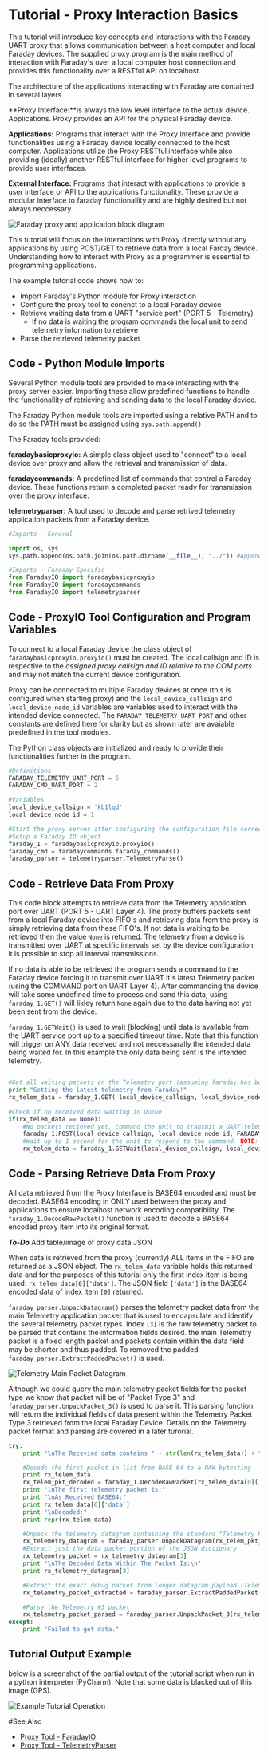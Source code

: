 
# Tutorial - Proxy Interaction Basics

This tutorial will introduce key concepts and interactions with the Faraday UART proxy that allows communication between a host computer and local Faraday devices. The supplied proxy program is the main method of interaction with Faraday's over a local computer host connection and provides this functionality over a RESTful API on localhost.

The architecture of the applications interacting with Faraday are contained in several layers

**Proxy Interface:**is always the low level interface to the actual device. Applications. Proxy provides an API for the physical Faraday device.

**Applications:** Programs that interact with the Proxy Interface and provide functionalities using a Faraday device locally connected to the host computer. Applications utilize the Proxy RESTful interface while also providing (ideally) another RESTful interface for higher level programs to provide user interfaces.


**External Interface:** Programs that interact with applications to provide a user interface or API to the applications functionality. These provide a modular interface to faraday functionallity and are highly desired but not always neccessary. 

![Faraday proxy and application block diagram](Images/FaradayProxyBlocks.jpg "Faraday Proxy and Application Architecture")

This tutorial will focus on the interactions with Proxy directly without any applications by using POST/GET to retrieve data from a local Farday device. Understanding how to interact with Proxy as a programmer is essential to programming applications.

The example tutorial code shows how to:

* Import Faraday's Python module for Proxy interaction
* Configure the proxy tool to conenct to a local Faraday device
* Retrieve waiting data from a UART "service port" (PORT 5 - Telemetry)
  * If no data is waiting the program commands the local unit to send telemetry information to retrieve
* Parse the retrieved telemetry packet 


## Code - Python Module Imports

Several Python module tools are provided to make interacting with the proxy server easier. Importing these allow predefined functions to handle the functionallity of retrieving and sending data to the local Faraday device.

The Faraday Python module tools are imported using a relative PATH and to do so the PATH must be assigned using `sys.path.append()`

The Faraday tools provided:

**faradaybasicproxyio:** A simple class object used to "connect" to a local device over proxy and allow the retrieval and transmission of data.

**faradaycommands:** A predefined list of commands that control a Faraday device. These functions return a completed packet ready for transmission over the proxy interface.

**telemetryparser:** A tool used to decode and parse retrived telemetry application packets from a Faraday device.

 

```python
#Imports - General

import os, sys
sys.path.append(os.path.join(os.path.dirname(__file__), "../")) #Append path to common tutorial FaradayIO module

#Imports - Faraday Specific
from FaradayIO import faradaybasicproxyio
from FaradayIO import faradaycommands
from FaradayIO import telemetryparser

```

## Code - ProxyIO Tool Configuration and Program Variables

To connect to a local Faraday device the class object of `faradaybasicproxyio.proxyio()` must be created. The local callsign and ID is respective to the *assigned proxy callsign and ID relative to the COM ports* and may not match the current device configuration.

Proxy can be connected to multiple Faraday devices at once (this is configured when starting proxy) and the `local_device_callsign` and `local_device_node_id` variables are variables used to interact with the intended device connected. The `FARADAY_TELEMETRY_UART_PORT` and other constants are defined here for clarity but as shown later are avaiable predefined in the tool modules. 

The Python class objects are initialized and ready to provide their functionalities further in the program.


```python
#Definitions
FARADAY_TELEMETRY_UART_PORT = 5
FARADAY_CMD_UART_PORT = 2

#Variables
local_device_callsign = 'kb1lqd'
local_device_node_id = 1

#Start the proxy server after configuring the configuration file correctly
#Setup a Faraday IO object
faraday_1 = faradaybasicproxyio.proxyio()
faraday_cmd = faradaycommands.faraday_commands()
faraday_parser = telemetryparser.TelemetryParse()

```

## Code - Retrieve Data From Proxy


This code block attempts to retrieve data from the Telemetry application port over UART (PORT 5 - UART Layer 4). The proxy buffers packets sent from a local Faraday device into FIFO's and retrieving data from the proxy is simply retrieving data from these FIFO's. If not data is waiting to be retrieved then the value `None` is returned. The telemetry from a device is transmitted over UART at specific intervals set by the device configuration, it is possible to stop all interval transmissions.

If no data is able to be retrieved the program sends a command to the Faraday device forcing it to transmit over UART it's latest Telemetry packet (using the COMMAND port on UART Layer 4). After commanding the device will take some undefined time to process and send this data, using `faraday_1.GET()` will likley return `None` again due to the data having not yet been sent from the device.

`faraday_1.GETWait()` is used to wait (blocking) until data is available from the UART service port up to a specified timeout time. Note that this function will trigger on ANY data received and not neccessarally the intended data being waited for. In this example the only data being sent is the intended telemetry.

```python

#Get all waiting packets on the Telemetry port (assuming faraday has been auto-transmitting telemetry packets). Get returns a list of all packets received on port (in JSON dictionary format).
print "Getting the latest telemetry from Faraday!"
rx_telem_data = faraday_1.GET( local_device_callsign, local_device_node_id, FARADAY_TELEMETRY_UART_PORT)

#Check if no received data waiting in Queue
if(rx_telem_data == None):
    #No packets recieved yet, command the unit to transmit a UART telemetry packet NOW
    faraday_1.POST(local_device_callsign, local_device_node_id, FARADAY_CMD_UART_PORT, faraday_cmd.CommandLocalUARTUpdateNow())
    #Wait up to 1 second for the unit to respond to the command. NOTE: GETWait will return ALL packets received if more than 1 packet (likley not in THIS case)
    rx_telem_data = faraday_1.GETWait(local_device_callsign, local_device_node_id, FARADAY_TELEMETRY_UART_PORT, 1, True) #Will block and wait for given time until a packet is recevied
```

## Code - Parsing Retrieve Data From Proxy

All data retrieved from the Proxy Interface is BASE64 encoded and must be decoded. BASE64 encoding in ONLY used between the proxy and applications to ensure localhost network encoding compatibility. The `faraday_1.DecodeRawPacket()` function is used to decode a BASE64 encoded proxy item into its original format.

***To-Do*** Add table/image of proxy data JSON

When data is retrieved from the proxy (currently) ALL items in the FIFO are returned as a JSON object. The `rx_telem_data` variable holds this returned data and for the purposes of this tutorial only the first index item is being used: `rx_telem_data[0]['data']`. The JSON field `['data']` is the BASE64 encoded data of index item `[0]` returned.

`faraday_parser.UnpackDatagram()` parses the telemetry packet data from the main Telemetry application packet that is used to encapsulate and identify the several telemetry packet types. Index `[3]` is the raw telemetry packet to be parsed that contains the information fields desired. the main Telemetry packet is a fixed length packet and packets contain within the data field may be shorter and thus padded. To removed the padded `faraday_parser.ExtractPaddedPacket()` is used.

![Telemetry Main Packet Datagram](Images/Telemetry_Datagram_Packet.png "Telemetry Main Packet Datagram")


Although we could query the main telemetry packet fields for the packet type we know that packet will be of "Packet Type 3" and `faraday_parser.UnpackPacket_3()` is used to parse it. This parsing function will return the individual fields of data present within the Telemetry Packet Type 3 retrieved from the local Faraday Device. Details on the Telemetry packet format and parsing are covered in a later turorial.


```python
try:
    print "\nThe Recevied data contains " + str(len(rx_telem_data)) + " packet(s) encoded in BASE64"

    #Decode the first packet in list from BASE 64 to a RAW bytesting
    print rx_telem_data
    rx_telem_pkt_decoded = faraday_1.DecodeRawPacket(rx_telem_data[0]['data'])
    print "\nThe first telemetry packet is:"
    print "\nAs Received BASE64:"
    print rx_telem_data[0]['data']
    print "\nDecoded:"
    print repr(rx_telem_data)

    #Unpack the telemetry datagram containing the standard "Telemetry Packet #3" packet
    rx_telemetry_datagram = faraday_parser.UnpackDatagram(rx_telem_pkt_decoded, debug = True) #Debug is ON
    #Extract just the data packet portion of the JSON dictionary
    rx_telemetry_packet = rx_telemetry_datagram[3]
    print "\nThe Decoded Data Within The Packet Is:\n"
    print rx_telemetry_datagram[3]

    #Extract the exact debug packet from longer datagram payload (Telemetry Packet #2)
    rx_telemetry_packet_extracted = faraday_parser.ExtractPaddedPacket(rx_telemetry_packet, faraday_parser.packet_3_len)

    #Parse the Telemetry #3 packet
    rx_telemetry_packet_parsed = faraday_parser.UnpackPacket_3(rx_telemetry_packet_extracted, True) #Debug ON
except:
    print "Failed to get data."
```

## Tutorial Output Example

below is a screenshot of the partial output of the tutorial script when run in a python interpreter (PyCharm). Note that some data is blacked out of this image (GPS).

![Example Tutorial Operation](Images/Output.png "Example Tutorial Operation")

#See Also

* [Proxy Tool - FaradayIO](http://faraday-software.readthedocs.io/en/latest/faradayio.html)
* [Proxy Tool - TelemetryParser](http://faraday-software.readthedocs.io/en/latest/telemetryparser.html)

